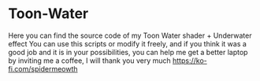 # Toon-Water

Here you can find the source code of my Toon Water shader + Underwater effect
You can use this scripts or modify it freely, and if you think it was a good job and it is in your possibilities,
you can help me get a better laptop by inviting me a coffee, I will thank you very much
https://ko-fi.com/spidermeowth
